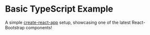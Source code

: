 # Basic TypeScript Example

A simple [create-react-app](README.md) setup, showcasing one of the latest React-Bootstrap components!
